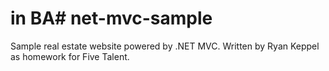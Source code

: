 # in BA# net-mvc-sample
Sample real estate website powered by .NET MVC. Written by Ryan Keppel as homework for Five Talent.
